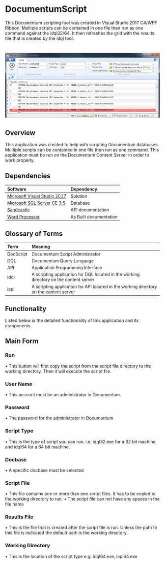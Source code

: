 # DocumentumScript
This Documentum scripting tool was created in Visual Studio 2017 C#/WPF Ribbon. Multiple scripts can be contained in one file then run as one command against the idql32/64. It then refreshes the grid with the results file that is created by the idql tool.


<h1 align="center">
  <img src="Images/main_form.png" alt="MyApp" />
</h1>

## Overview
This application was created to help with scripting Documentum databases.  Multiple scripts can be contained in one file then run as one command. This application must be run on the Documentum Content Server in order to work properly.

## Dependencies
|Software                        |Dependency                 |
|:-------------------------------|:--------------------------|
|[Microsoft Visual Studio 2017](https://www.visualstudio.com/vs/whatsnew/)|Solution|
|[Microsoft SQL Server CE 3.5](https://www.microsoft.com/en-au/download/details.aspx?id=5783)|Database|
|[Sandcastle](https://github.com/EWSoftware/SHFB)|API documentation|
|[Word Processor](https://www.libreoffice.org/)|As Built documentation|

## Glossary of Terms

| Term                      | Meaning                                                                                  |
|:--------------------------|:-----------------------------------------------------------------------------------------|
|DocScript |Documentum Script Administrator|
|DQL |Documentum Query Language|
|API |Application Programming Interface|
|idql |A scripting application for DQL located in the working directory on the content server| 
|iapi |A scripting application for API located in the working directory on the content server|

## Functionality
Listed below is the detailed functionality of this application and its components.  

## Main Form
###	Run
•	This button will first copy the script from the script file directory to the working directory.  Then it will execute the script file.
###	User Name
•	This account must be an administrator in Documentum.
###	Password
•	The password for the administrator in Documentum
###	Script Type
•	This is the type of script you can run.  i.e. idql32.exe for a 32 bit machine and idql64 for a 64 bit machine.
###	Docbase
•	A specific docbase must be selected
###	Script File
•	This file contains one or more than one script files.  It has to be copied to the working directory to run.
•	The script file can not have any spaces in the file name
###	Results File
•	This is the file that is created after the script file is run.  Unless the path to this file is indicated the default path is the working directory.
###	Working Directory
•	This is the location of the script type e.g. idql64.exe, iapi64.exe

